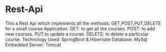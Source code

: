 # Rest-Api
This a Rest Api which implements all the methods: GET,POST,PUT,DELETE for a small course Application.
GET: to get all the courses.
POST: to add new courses.
PUT:to update a course.
DELETE: to delete a particular course.
Technology Used: SpringBoot & Hibernate
Database: MySql
Embedded Server: Tomcat
